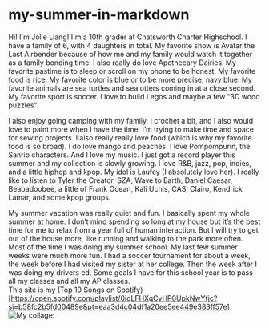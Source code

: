 # my-summer-in-markdown
Hi! I'm Jolie Liang! I'm a 10th grader at Chatsworth Charter Highschool. I have a family of 6, with 4 daughters in total. My favorite show is Avatar the Last Airbender because of how me and my family would watch it together as a family bonding time. I also really do love Apothecary Dairies. My favorite pastime is to sleep or scroll on my phone to be honest. My favorite food is rice. My favorite color is blue or to be more precise, navy blue. My favorite animals are sea turtles and sea otters coming in at a close second. My favorite sport is soccer. I love to build Legos and maybe a few “3D wood puzzles”.

I also enjoy going camping with my family, I crochet a bit, and I also would love to paint more when I have the time. I’m trying to make time and space for sewing projects. I also really really love food (which is why my favorite food is so broad). I do love mango and peaches. I love Pompompurin, the Sanrio characters. And I love my music. I just got a record player this summer and my collection is slowly growing. I love R&B, jazz, pop, indies, and a little hiphop and kpop. My idol is Laufey (I absolutely love her). I really like to listen to Tyler the Creator, SZA, Wave to Earth, Daniel Caesar, Beabadoobee, a little of Frank Ocean, Kali Uchis, CAS, Clairo, Kendrick Lamar, and some kpop groups.

My summer vacation was really quiet and fun. I basically spent my whole summer at home. I don’t mind spending so long at my house but it’s the best time for me to relax from a year full of human interaction. But I will try to get out of the house more, like running and walking to the park more often. Most of the time I was doing my summer school. My last few summer weeks were much more fun. I had a soccer tournament for about a week, the week before I had visited my sister at her college. Then the week after I was doing my drivers ed. Some goals I have for this school year is to pass all my classes and all my AP classes.<br/>
This site is my (Top 10 Songs on Spotify) [https://open.spotify.com/playlist/0iqLFHXgCyHP0UpkNwYfjc?si=b58fc2b5fd00489e&pt=eaa3d4c04df1a20ee5ee449e383ff57e]<br/>
![My collage:](<img width="1920" height="1080" alt="About me Collge" src="https://github.com/user-attachments/assets/59bbb789-9ddc-4506-8373-66c8fc7410a7" />)
